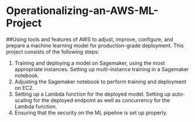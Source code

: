 # Operationalizing-an-AWS-ML-Project
##Using tools and features of AWS to adjust, improve, configure, and prepare a machine learning model for production-grade deployment. 
This project consists of the following steps:

1) Training and deploying a model on Sagemaker, using the most appropriate instances. Setting up multi-instance training in a Sagemaker notebook.
2) Adjusting the Sagemaker notebook to perform training and deployment on EC2.
3) Setting up a Lambda function for the deployed model. Setting up auto-scaling for the deployed endpoint as well as concurrency for the Lambda function.
4) Ensuring that the security on the ML pipeline is set up properly.

